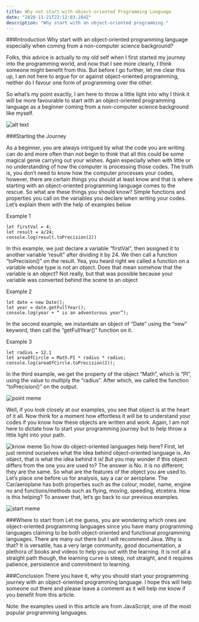 ```yaml
---
title: Why not start with object-oriented Programming Language
date: "2020-11-21T22:12:03.284Z"
description: "Why start with an object-oriented programming."
---
```


###Introduction
Why start with an object-oriented programming language especially when coming from a non-computer science background?

Folks, this advice is actually to my old self when I first started my journey into the programming world, and now that I see more clearly, I think someone might benefit from this. But before I go further, let me clear this up, I am not here to argue for or against object-oriented programming, neither do I favour one form of programming over the other.

So what’s my point exactly, I am here to throw a little light into why I think it will be more favourable to start with an object-oriented programming language as a beginner coming from a non-computer science background like myself.

![alt text](https://res.cloudinary.com/jinncy/image/upload/v1606821809/memes_folder/start_meme_ebos35.jpg)

###Starting the Journey

As a beginner, you are always intrigued by what the code you are writing can do and more often than not begin to think that all this could be some magical genie carrying out your wishes. Again especially when with little or no understanding of how the computer is processing those codes. The truth is, you don’t need to know how the computer processes your codes, however, there are certain things you should at least know and that is where starting with an object-oriented programming language comes to the rescue.
So what are these things you should know? Simple functions and properties you call on the variables you declare when writing your codes. Let’s explain them with the help of examples below

Example 1

```
let firstVal = 4;
let result = a/24;
console.log(result.toPrecision(2))
```

In this example, we just declare a variable “firstVal”, then assigned it to another variable ‘result” after dividing it by 24. We then call a function “toPrecision()” on the result. Yea, you heard right we called a function on a variable whose type is not an object. Does that mean somehow that the variable is an object? Not really, but that was possible because your variable was converted behind the scene to an object

Example 2

```
let date = new Date();
let year = date.getFullYear();
console.log(year + “ is an adventurous year”);
```

In the second example, we instantiate an object of “Date” using the “new” keyword, then call the “getFullYear()” function on it.

Example 3

```
let radius = 12.1
let areaOfCircle = Math.PI * radius * radius;
console.log(areaOfCircle.toPrecision(2));
```

In the third example, we get the property of the object “Math”, which is “PI”, using the value to multiply the “radius”. After which, we called the function “toPrecision()” on the output.

![point meme](https://res.cloudinary.com/jinncy/image/upload/v1606821812/memes_folder/point_meme_qtfju2.jpg)

Well, if you look closely at our examples, you see that object is at the heart of it all. Now think for a moment how effortless it will be to understand your codes if you know how these objects are written and work. Again, I am not here to dictate how to start your programming journey but to help throw a little light into your path.

![know meme](https://res.cloudinary.com/jinncy/image/upload/v1606821819/memes_folder/does_meme_npjxjv.jpg)
So how do object-oriented languages help here? First, let just remind ourselves what the idea behind object-oriented language is. An object, that is what the idea behind it is!
But you may wonder if this object differs from the one you are used to? The answer is No. it is no different; they are the same. So what are the features of the object you are used to. Let’s place one before us for analysis, say a car or aeroplane. The Car/aeroplane has both properties such as the colour, model, name, engine no and functions/methods such as flying, moving, speeding, etcetera. How is this helping? To answer that, let’s go back to our previous examples.

![start meme](https://res.cloudinary.com/jinncy/image/upload/v1606821818/memes_folder/where_start_iywn37.jpg)

###Where to start from
Let me guess, you are wondering which ones are object-oriented programming languages since you have many programming languages claiming to be both object-oriented and functional programming languages. There are many out there but I will recommend Java. Why is that? It is versatile, has a very large community, good documentation, a plethora of books and videos to help you out with the learning. It is not all a straight path though, the learning curve is steep, not straight, and it requires patience, persistence and commitment to learning.

###Conclusion
There you have it, why you should start your programming journey with an object-oriented programming language. I hope this will help someone out there and please leave a comment as it will help me know if you benefit from this article.

Note: the examples used in this article are from JavaScript, one of the most popular programming languages.
